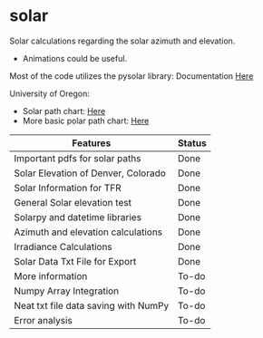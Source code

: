 # solar
Solar calculations regarding the solar azimuth and elevation.

- Animations could be useful. 

Most of the code utilizes the pysolar library: Documentation [Here](https://support.west-wind.com)

University of Oregon:
- Solar path chart: [Here](http://solardat.uoregon.edu/SunChartProgram.html)
- More basic polar path chart: [Here](http://solardat.uoregon.edu/PolarSunChartProgram.html)

|Features|Status|
|-|-|
|Important pdfs for solar paths|Done|
|Solar Elevation of Denver, Colorado|Done|
|Solar Information for TFR|Done|
|General Solar elevation test|Done|
|Solarpy and datetime libraries|Done|
|Azimuth and elevation calculations|Done|
|Irradiance Calculations|Done|
|Solar Data Txt File for Export|Done|
|More information|To-do|
|Numpy Array Integration|To-do|
|Neat txt file data saving with NumPy|To-do|
|Error analysis|To-do|
